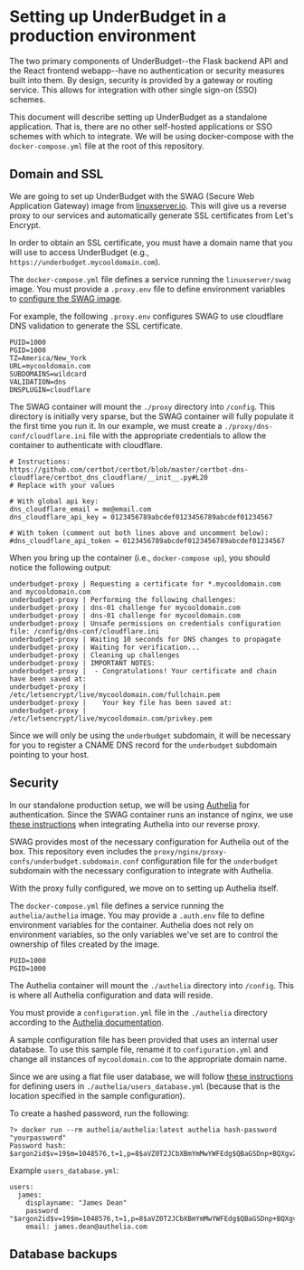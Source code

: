 # Setting up UnderBudget in a production environment

The two primary components of UnderBudget--the Flask backend API and the React
frontend webapp--have no authentication or security measures built into them. By
design, security is provided by a gateway or routing service. This allows for
integration with other single sign-on (SSO) schemes.

This document will describe setting up UnderBudget as a standalone application.
That is, there are no other self-hosted applications or SSO schemes with which
to integrate. We will be using docker-compose with the `docker-compose.yml` file
at the root of this repository.

## Domain and SSL

We are going to set up UnderBudget with the SWAG (Secure Web Application Gateway)
image from [linuxserver.io](https://docs.linuxserver.io/images/docker-swag).
This will give us a reverse proxy to our services and automatically generate
SSL certificates from Let's Encrypt.

In order to obtain an SSL certificate, you must have a domain name that you will
use to access UnderBudget (e.g., `https://underbudget.mycooldomain.com`).

The `docker-compose.yml` file defines a service running the `linuxserver/swag`
image. You must provide a `.proxy.env` file to define environment variables
to [configure the SWAG image](https://docs.linuxserver.io/images/docker-swag#environment-variables-e).

For example, the following `.proxy.env` configures SWAG to use cloudflare
DNS validation to generate the SSL certificate.

```
PUID=1000
PGID=1000
TZ=America/New_York
URL=mycooldomain.com
SUBDOMAINS=wildcard
VALIDATION=dns
DNSPLUGIN=cloudflare
```

The SWAG container will mount the `./proxy` directory into `/config`.
This directory is initially very sparse, but the SWAG container will
fully populate it the first time you run it. In our example, we must
create a `./proxy/dns-conf/cloudflare.ini` file with the appropriate
credentials to allow the container to authenticate with cloudflare.

```
# Instructions: https://github.com/certbot/certbot/blob/master/certbot-dns-cloudflare/certbot_dns_cloudflare/__init__.py#L20
# Replace with your values

# With global api key:
dns_cloudflare_email = me@email.com
dns_cloudflare_api_key = 0123456789abcdef0123456789abcdef01234567

# With token (comment out both lines above and uncomment below):
#dns_cloudflare_api_token = 0123456789abcdef0123456789abcdef01234567
```

When you bring up the container (i.e., `docker-compose up`), you should notice 
the following output:

```
underbudget-proxy | Requesting a certificate for *.mycooldomain.com and mycooldomain.com
underbudget-proxy | Performing the following challenges:
underbudget-proxy | dns-01 challenge for mycooldomain.com
underbudget-proxy | dns-01 challenge for mycooldomain.com
underbudget-proxy | Unsafe permissions on credentials configuration file: /config/dns-conf/cloudflare.ini
underbudget-proxy | Waiting 10 seconds for DNS changes to propagate
underbudget-proxy | Waiting for verification...
underbudget-proxy | Cleaning up challenges
underbudget-proxy | IMPORTANT NOTES:
underbudget-proxy |  - Congratulations! Your certificate and chain have been saved at:
underbudget-proxy |    /etc/letsencrypt/live/mycooldomain.com/fullchain.pem
underbudget-proxy |    Your key file has been saved at:
underbudget-proxy |    /etc/letsencrypt/live/mycooldomain.com/privkey.pem
```

Since we will only be using the `underbudget` subdomain, it will be necessary
for you to register a CNAME DNS record for the `underbudget` subdomain pointing
to your host.

## Security

In our standalone production setup, we will be using
[Authelia](https://www.authelia.com/) for authentication. Since the SWAG
container runs an instance of nginx, we use
[these instructions](https://www.authelia.com/docs/deployment/supported-proxies/nginx.html)
when integrating Authelia into our reverse proxy.

SWAG provides most of the necessary configuration for Authelia out of the box.
This repository even includes the
`proxy/nginx/proxy-confs/underbudget.subdomain.conf` configuration file for
the `underbudget` subdomain with the necessary configuration to integrate
with Authelia.

With the proxy fully configured, we move on to setting up Authelia itself.

The `docker-compose.yml` file defines a service running the `authelia/authelia`
image. You may provide a `.auth.env` file to define environment variables
for the container. Authelia does not rely on environment variables, so the
only variables we've set are to control the ownership of files created by
the image.

```
PUID=1000
PGID=1000
```

The Authelia container will mount the `./authelia` directory into `/config`.
This is where all Authelia configuration and data will reside.

You must provide a `configuration.yml` file in the `./authelia` directory
according to the [Authelia documentation](https://www.authelia.com/docs/configuration/).

A sample configuration file has been provided that uses an internal user
database. To use this sample file, rename it to `configuration.yml` and change
all instances of `mycooldomain.com` to the appropriate domain name.

Since we are using a flat file user database, we will follow
[these instructions](https://www.authelia.com/docs/configuration/authentication/file.html)
for defining users in `./authelia/users_database.yml` (because that is the location
specified in the sample configuration).

To create a hashed password, run the following:

```
?> docker run --rm authelia/authelia:latest authelia hash-password "yourpassword"
Password hash: $argon2id$v=19$m=1048576,t=1,p=8$aVZ0T2JCbXBmYmMwYWFEdg$QBaGSDnp+BQXgvZ50HwVzkJZazQnIV774b3pLPBTsFU
```

Example `users_database.yml`:

```
users:
  james:
    displayname: "James Dean"
    password "$argon2id$v=19$m=1048576,t=1,p=8$aVZ0T2JCbXBmYmMwYWFEdg$QBaGSDnp+BQXgvZ50HwVzkJZazQnIV774b3pLPBTsFU"
    email: james.dean@authelia.com
```

## Database backups